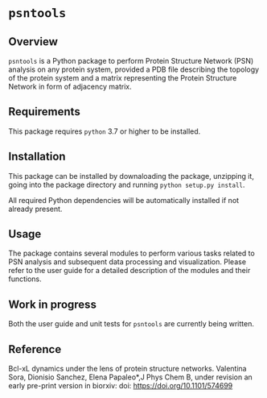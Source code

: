 # `psntools`

## Overview

`psntools` is a Python package to perform Protein Structure Network (PSN) analysis on any protein system, provided a PDB file describing the topology of the protein system and a matrix representing the Protein Structure Network in form of adjacency matrix.

## Requirements

This package requires `python` 3.7 or higher to be installed.

## Installation

This package can be installed by downaloading the package, unzipping it, going into the package directory and running `python setup.py install`.

All required Python dependencies will be automatically installed if not already present.

## Usage

The package contains several modules to perform various tasks related to PSN analysis and subsequent data processing and visualization. Please refer to the user guide for a detailed description of the modules and their functions.

## Work in progress

Both the user guide and unit tests for `psntools` are currently being written.

## Reference
Bcl-xL dynamics under the lens of protein structure networks. Valentina Sora, Dionisio Sanchez, Elena Papaleo*,J Phys Chem B, under revision
an early pre-print version in biorxiv: doi: https://doi.org/10.1101/574699

